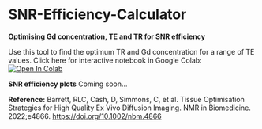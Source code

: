 # SNR-Efficiency-Calculator

**Optimising Gd concentration, TE and TR for SNR efficiency**

Use this tool to find the optimum TR and Gd concentration for a range of TE values. Click here for interactive notebook in Google Colab: [![Open In Colab](https://colab.research.google.com/assets/colab-badge.svg)](https://colab.research.google.com/github/rachellcb/SNR-Efficiency-Calculator/blob/master/Optimising%20Gd%20concentration%2C%20TE%20and%20TR%20for%20SNR%20efficiency.ipynb?a=1)

**SNR efficiency plots** Coming soon...

**Reference:** Barrett, RLC, Cash, D, Simmons, C, et al. Tissue Optimisation Strategies for High Quality Ex Vivo Diffusion Imaging. NMR in Biomedicine. 2022;e4866. https://doi.org/10.1002/nbm.4866
